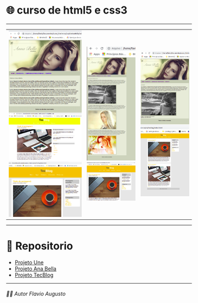 # 🌐 curso de html5 e css3

---
<table>
  <tr>
    <td>
      <img align="top" src="https://github.com/flavioavds/curso-html-e-css3/blob/master/projeto1.png" alt="projeto1" width="300">
      <img src="https://github.com/flavioavds/curso-html-e-css3/blob/master/projeto4.png" alt="projeto4" width="300">
      <img src="https://github.com/flavioavds/curso-html-e-css3/blob/master/projeto7.png" alt="projeto7" width="300">
    </td>
    <td>
      <img src="https://github.com/flavioavds/curso-html-e-css3/blob/master/projeto2.png" alt="projeto2" width="300">
      <img src="https://github.com/flavioavds/curso-html-e-css3/blob/master/projeto6.png" alt="projeto6" width="300">
    </td>
    <td>
      <img src="https://github.com/flavioavds/curso-html-e-css3/blob/master/projeto3.png" alt="projeto3" width="300">
      <img src="https://github.com/flavioavds/curso-html-e-css3/blob/master/projeto5.png" alt="projeto5" width="300">
    </td>
  </tr>
</table>

---
# 📂 Repositorio

- [Projeto Une](https://github.com/flavioavds/curso-html-e-css3/tree/master/html/aula_Html/projeto1Unes)
- [Projeto Ana Bella](https://github.com/flavioavds/curso-html-e-css3/tree/master/css/siteAnaBella)
- [Projeto TecBlog](https://github.com/flavioavds/curso-html-e-css3/tree/master/css/TecBlog)

---
###### 👨‍🎓 Autor Flavio Augusto

